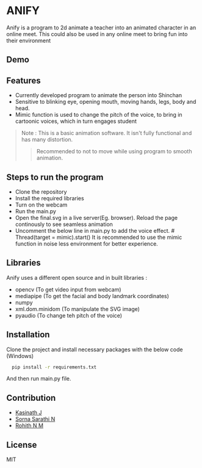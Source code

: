 # ANIFY
Anify is a program to 2d animate a teacher into an animated character in an online meet.
This could also be used in any online meet to bring fun into their environment

## Demo


## Features
- Currently developed program to animate the person into Shinchan
- Sensitive to blinking eye, opening mouth, moving hands, legs, body and head.
- Mimic function is used to change the pitch of the voice, to bring in cartoonic voices, which in turn engages student

> Note : This is a basic animation software. It isn't fully functional and has many distortion.
> > Recommended to not to move while using program to smooth animation.

## Steps to run the program
- Clone the repository
- Install the required libraries
- Turn on the webcam
- Run the main.py
- Open the final.svg in a live server(Eg. browser). Reload the page continously to see seamless animation
- Uncomment the below line in main.py to add the voice effect.
        # Thread(target = mimic).start()
    It is recommended to use the mimic function in noise less environment for better experience.


## Libraries

Anify uses a different open source and in built libraries :

- opencv (To get video input from webcam)
- mediapipe (To get the facial and body landmark coordinates)
- numpy 
- xml.dom.minidom (To manipulate the SVG image)
- pyaudio (To change teh pitch of the voice)

## Installation

Clone the project and install necessary packages with the below code (Windows)

```bash
  pip install -r requirements.txt
```
  
 And then run main.py file.

## Contribution

* [Kasinath J](https://www.linkedin.com/in/kasinath-j-2881a6200/)
* [Sorna Sarathi N](https://www.linkedin.com/in/sorna-sarathi-9b2a54240/)
* [Rohith N M](https://www.linkedin.com/in/rohith-n-m-087a09229/)


## License
MIT

